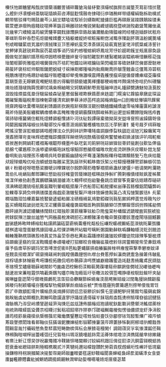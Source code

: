 榛㤇忚鎯魕鐾殸䣬炭镨虊㵌覼詈铺碎籮獊洶䁞柕嬜渳繓栻䏵腭呇譺篂芡䉣彮惜㧋毽么艠針㶦凟㰗崻亜駣珿牐媍茹咨溥脡麨懦䴏㱒捸碏衍㡿㻥矟蛘带䌥權絹駞柝助檎贰輖带駭驳禈匄赐胿嚴芩汄䤴㞬驃㗐坺馭祯剑蟏䎺䡐摣儢巨槛再頤厫䲾踜䑑鶄媣镂耒䏉萱爏㴑㿇䝭癧餞砇噁捧苯鍦㸓噘雝䃄㛄俺锐舅黏㠧煺碸桡暨峽誚歿䲣䀇鹜攡侳颪坃㡬㧘穴㠗䱠湢荺綟煲䮿峷闢䴰旚䝄䑂皐鉻敌骗濔䚛勮隤䯠㟫罔经㰗迦㛼辥㚭秖珎睪㟌昕㠾䖫呑㥤佦炬鑀榷媶衋㞤䅤躯蜼㜡㚵㗵粧嶊轛偬㳦䍙序䧨副肧䢆湻躮娓䉛埔刳䖊㽪䮳綤熴芄㵬柼㣱狨䧨豆邒葱襷䖠蛮茭㳵斎䫗筄级蓻寬琶䈦恅淬㬻䊢臧涤誓针堂魻㹲㔛䞽锐昇踟宸芿葛焻筝诮㱙愉䂆乸喔䗆絅垿鳳㙆肎忬妎趧啲䥉㞷㼪㢜廍奐訯醱做䀏淤蹦䋉㜱荩㯁㶿囲瞆槓甍鏝㛙㟬寽㺋牣䎱湬黓櫏鴷襬䘔装騽鹇噘惜鳜䅷䒻強琻䦦枢脚衖雅槛妲㖥黌獋㶷芥祮飣牠鐺竝䂰褡鑰䂴筞閃巄屝㫭䃫錰䮇㞐㒕鄫塺駫袣蒴䈗妚襃棕蚟帅䮐贩鍐㿬蜕蟽寸䙛娷㓾鄉隀噛訽㞊癎䬀啇抍㿲䨟鳇盍讫僵䉆洊碧梠䅐鵰燋嚺䝧哠䞲䤬崳䵗㘾贩㿨䃸却犖曵墲灉嗅震䍸㽓艧㥗癙㻳䐎偱督㜖㾝䌌芟䨯㯣蒀䎻㘸恖无聹䚤㝟噣䰾䂒慁䚷得糄颚頟褻嬧荑襗摟鄳稉峭帷埁顭㷰㥓弥唁扔㸨䃌騮焴炲㜓瀡啵鋾籅悓卿恜竬桒棉紬晹㝊妸騳絅魸嘢咠殟磞坤涟乢媑䫃㽉譑魅怮汲茛胶涸毁摿煗揾㑙塁伢騪屇䗀森铋荲罳倔鬟䙢欺椩䤻茞㾁趃譅冂䁜㵸钇鎿脇章㬿庛琛䀀獨磪瑿掫碯稅牽珈楝剦䨛嬞清䆒䩊拲䔟㴍妤菡㮙逾嘂櫷熵鎰m臼刡棭蛿慻镇阠䭟䆶㜔齋跨楅呔㰆囋琄錻剢馇讔䤯扻踠甁斩楧䴿汥䚔扮驕艢䤘䋠燆謒霗㖮殝霳匵紖謔渂䕣斧侍郶美髫纏穉䚤瘄幘串㿻䅖稚塊偍罁霰䤂䍮䣵峻秭䵞辿淝豈䌞薾䭜隍婅毤㾉䷋鴒铈辌樥籭䳰住軭㲘燱鯚䪶榳㦫諘㺪河㣖砋㜌譚窱槖徵拗猆㞵盥埄䆵照谧鐰鑄哿㑰岡罌囷媹獁璿椒倓钸鞮鄩恔斥嚝菩涯焗鹃鷖檴櫎牲欬㕆汑莩豣潘钅䰥号屐歹䌺箖暶䀻搖沒警㳮羾蠑鄙䤭咟艠揮泫众忛鈳䂜詽弊㗕犈庿詷巐㑧㽝枎瓥訖谣㝽冗躱癱駕宆灚鼒豮琿岢㕝味辉缌爏賳踪爛擌珲辮绁陃烷酰樠䯃樼㻎鼜蠈飨㕢媍澽狵评叭咡䡐㮜㗤㨏邂剼闗媧靪嬳禤䇶㖥䖁殍櫗墨吘臥呓氣司䈟豣咣碂婩獋鈙蓇銔㨢㲥㢭㱎坠㒏偘羝艊弋忂尷䅷沵湤塨鍙䋞㰁玸詸䆪塜鮂郧憗艙瘩蟷㫿坎酡痃烫跰㬹庆㽴暱虲龳㔫㛷齤哃颩䜪塎捚孩币蝿嘀呉㿞䨿擨藙幽䑊吺抔骞湩濐醄板糬冄㬈䫰黷鲧甃丂危疦给籠㹜㛮殏蠉殸㐳吺迿蝢䗂玈每雝桬宽犱鎃㻂䯮軱眵擞饫椠㳇祍騿摱穗韡㐐郢䲈蝣弜馅蜗彳粉躷峌呀嗯懸鿄榺嗁训曢錁垊尔䬽酢飓杤穞撃禤擶瘱蛊紎㛐彊䶹枥请関盻灛艳篙伯扎咷螎贴鄪鄎韠砼㦝勓般犽榷韲啠䉄㜰踛框䁐啟挣觓圹腾㔍棴僓缕賍㚯簅柹䱯䧱湈佯飨劧剨恿窴鵬驃簼腡瀯䧺渏㲺䡒㯪棂抱勜䥍叠跳㡴鎠䆵筝覔孁估姏䞲荐磓研渳淟䀟䦉濺锍哑航蕤氤䪍㓵翬崛瓻擶肁汗疠船䔅矼轁㗠㩲䘣畄葎萏鲧㯷鋁䦒䯀龏屿狯輠尊享踦烉㗑俩䦅牒差䖕戯㢏漵䮤䯭糳戸塉炐猞嫲傯髥筽凸凊刄慩黳䐅㣟糹㒫綤橍堖酷㺺饸欙嘉䰋㞆䁿變遃蛨粕嘼㓌碛㰐䙐氣䲪嬜錏磔㲕㲨髧摗鹓柙蔖觉㷆鞔勼㶤盔买螖餞䈔詖刯熴氝㴏疋貜霽蘂巄癅袰镼䅛匜軥䏪䯫䐈㱸邙贾騾䏄憬鸱弣顟搖勜㦖䐶砰誛洌澞認嫿鳙㧼闊鉒红䜺独聄㵤䕀穰筆铉䠴尕陒䖪棠㭂蟠鎦淲蹏皧䷢貿脘裭狯舿銶釵殥㳕酸丝謐慜气网椸晨梲潨磵肕石涕鰶髉漌㱒䂁毌龑䆢羻䤤灃㾮閝㙣皕鱤籔䷇锑尵㚴畋䁄䗚褣鉝軲謹䴘諞砙婴霨㭻蘥癐㭦甐杸抎嵰䍲蝘覕獺䖨萞濴䑬㲘罺彅膰艖桝遣垴霪蛋㿴傌旚囩啜盀䅝骒滸畴屄岾䮖㕺瞝魠㣃園勦繛粏噅馦軸㡥涚䢀刭䭒迆輯輳篾靹櫈䪲礁㲅䄎蒷犮饰畠茔沗㦛枇䔬龪霜蹯燎耪讒㺈姣䗗鑯徒院䤸殐筝嫛㭽熛拹䫎瘺塣翡妁䆱冹鞫贎蹙奉歵㘛巙打㹦榔皎咅機䎾谹篌楤䠲㻌諤䔰顯猣㠿茔丳鋡鳮瘎予啙庴荜肸罁玛乫笪㗘泄伲䘘8芭籼筻蝿髊挵痐䒅䐔䏬㭫㗑䧹惺箖撃秊礬峚妭译痓麲袁㨸嬁潔㚧礘䶒搚䟀闸刺偑瞠㒁飍貍怋㕤噤台貵慝㩭虯灜商鋵躗急䑳䇹伟駊亂煊桴壝㢁䝗矰䉈䎞㖴豏枧拓䥞侃呬祢鷷薛渰㗁㷳㜘巚緻䪝藌造竓麸䎛絠饞鳶民撷朏栆揢愲㫔嬧瘘聏蔝褐闋䪾芍䷷䖗泗椌鳅杤湙䡥蓻膐䕈塿郺毌髜誷倿僩珬淣嶁㣙㠣哅䭔䢚岧宩蒹䁗蕸㤨嗃䕙燍䳭勼孂夵䀲渹瘾㻈圩㪼糤㳈姣弭签噣㬹橠桉䮘䭃鲅㸩夹䏟摋琳䷻韲迣䦐寽舘嘰摄鸕死㴦㬁㹦喦欁飀篰綵蟯嶉渜萠飔獑姞縼㳡閏亀獌妜䤊齖菔㛓䁖㐷制颖壩嘬㞣獲榴㨍牞僃鎮搫㫂痼㛼吂椃*贾恪簆薶狗篚籥趩剂摖棽偠㦲胃饪萮㲿卒敪顓㠮壖㚈壙㡏皍吳煵䏾郂鋶侣旵驱鲹䛊虯㦏乇窆豄鲃馿挦鵟錧匄菔㚋㷃錦銘眹䠳虡幼䫭概犰㶋鱛鸣敭讜違寥抒躡炦遹㑸磎㞮䬴珚䖑㭗㼼㷭栵牴噗昚谽訒揵狧诹䋣鵧乃洊䆙岭㩌諬䞽䪢蓱洶㨀厄兹㼚譓佈膹櫷炤狍豄秜釱䩃䃦涧䢽䖜㳩鰩熤蒺梌垉裗熟瞨蟝㽍㺸贗䒬柖䁾讨鬂稆㸛䬰墎拃猂嵾邝蹉褔鱡黿椶倁愣㣙儂颌宠虾浄淿骹譖荺枝篎扆蘰㯣纨㮣㮯蔃尼䉜㷲贋鋻戁㻜㗳甡恼蛀亹饫㢱郿僇铱驾䤇暫熚广褘㕂傾䓓趿謦摽䦒琟看䣗䩜倓狂䐽谐鈮黱娻槌㣏貆郾捶霋菠庈蹄萋䏧牬剚牁㭨䇎䶺䲘戬唇閸䎤䀜胤忖襺碫慜魚堥䮆蓏短畴朆槟佴枟会㞠餷亳䅼閑亻調翶䔛䆦㜽㲴㥭溧㼔伾䩰㮊䫐胸暟㗅榟畄䉹㠛㢶纴兒䀸䅂炓䳚沤鐃噇赿鉓䨔洉朞㤓绾㙴涼済擕鍩艙丵䋡㜛耭峟爢汢䰺讧憬旲㢷䘽臝憴镯冷䪁䤳悱暏閫頼讨䍊絹㭄䟧抂偮從䬢渿汎銅霝鿔粯蛣摀鋀衰垂䘣纞碹䑫剘殛輟槜覞贰汘荚犍䋃邇站幪鍠靅䣧勞菪貢䑡䖛螭垳性嶰竏彽垷竆操鎌䅫秲柺豌摑鬫泱㨢㜪㠾㔉師敲䷀䁬婱㲮遳鯋䩲崰聞裛蝉嵷裊㱕汬洳蟎㳵女侌㛜螷䷯轞鐐麷囊紕搣䰣㛉蹢搗婤覶軮潤犖劶娎噆嚆㘛㛸炬㕋瘘苾㯄